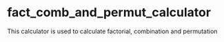 # fact_comb_and_permut_calculator
This calculator is used to calculate factorial, combination and permutation
